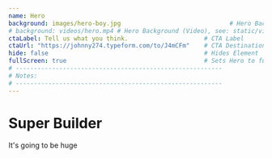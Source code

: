 ```yaml
---
name: Hero
background: images/hero-boy.jpg                              # Hero Background Image, see: static/images/hero.jpg
# background: videos/hero.mp4 # Hero Background (Video), see: static/videos/hero.mp4
ctaLabel: Tell us what you think.                     # CTA Label
ctaUrl: "https://johnny274.typeform.com/to/J4mCFm"    # CTA Destination | Defaults to Conversion
hide: false                                           # Hides Element
fullScreen: true                                      # Sets Hero to full height of screen
# ---------------------------------------------------------
# Notes:
# ---------------------------------------------------------
---
```


# Super Builder

It's going to be huge
